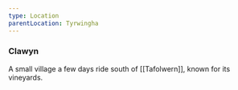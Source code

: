 ```yaml
---
type: Location
parentLocation: Tyrwingha
---
```

### Clawyn

A small village a few days ride south of [[Tafolwern]], known for its vineyards. 